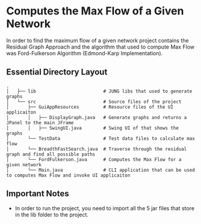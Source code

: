 # Computes the Max Flow of a Given Network

In order to find the maximum flow of a given network project contains the Residual Graph Approach and the algorithm that used to compute Max Flow was Ford-Fulkerson Algorithm (Edmond-Karp Implementation).

## Essential Directory Layout

    .
    │   ├── lib                         # JUNG libs that used to generate graphs
    │   └── src                         # Source files of the project
    │       ├── GuiAppResources         # Resource files of the UI applicaiton
    │       │   ├── DisplayGraph.java   # Generate graphs and returns a JPanel to the main JFrame
    │       │   ├── SwingUI.java        # Swing UI of that shows the graphs
    │       └── TestData                # Test data files to calculate max flow
    │       └── BreadthFastSearch.java  # Traverse through the residual graph and find all possible paths
    │       └── FordFulkerson.java      # Computes the Max Flow for a given network
    │       └── Main.java               # CLI application that can be used to computes Max Flow and invoke UI applicaiton
 
## Important Notes
* In order to run the project, you need to import all the 5 jar files that store in the lib folder to the project.
